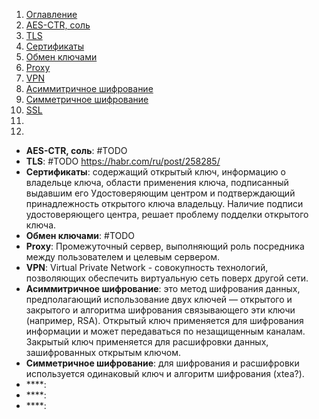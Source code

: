 1. [Оглавление](https://github.com/Nethius/cheatsheet/blob/main/README.md)
1. [AES-CTR, соль](#1)
1. [TLS](#2)
1. [Сертификаты](#3)
1. [Обмен ключами](#4)
1. [Proxy](#5)
1. [VPN](#6)
1. [Асиммитричное шифрование](#7)
1. [Симметричное шифрование](#8)
1. [SSL](#9)
1. [](#10)
1. [](#11)

* **AES-CTR, соль**: <a name="1"></a> #TODO
* **TLS**: <a name="2"></a> #TODO https://habr.com/ru/post/258285/
* **Сертификаты**: <a name="3"></a> содержащий открытый ключ, информацию о владельце ключа, области применения ключа, подписанный выдавшим его Удостоверяющим центром и подтверждающий принадлежность открытого ключа владельцу. Наличие подписи удостоверяющего центра, решает проблему подделки открытого ключа.
* **Обмен ключами**: <a name="4"></a> #TODO
* **Proxy**: <a name="5"></a> Промежуточный сервер, выполняющий роль посредника между пользователем и целевым сервером.
* **VPN**: <a name="6"></a> Virtual Private Network - совокупность технологий, позволяющих обеспечить виртуальную сеть поверх другой сети.
* **Асиммитричное шифрование**: <a name="7"></a> это метод шифрования данных, предполагающий использование двух ключей — открытого и закрытого и алгоритма шифрования связывающего эти ключи (например, RSA). Открытый ключ применяется для шифрования информации и может передаваться по незащищенным каналам. Закрытый ключ применяется для расшифровки данных, зашифрованных открытым ключом.
* **Симметричное шифрование**: <a name="8"></a> для шифрования и расшифровки используется одинаковый ключ и алгоритм шифрования (xtea?). 
* ****: <a name="9"></a>
* ****: <a name="10"></a>
* ****: <a name="11"></a>